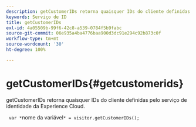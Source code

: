 ```yaml
---
description: getCustomerIDs retorna quaisquer IDs do cliente definidas pelo serviço de identidade da Experience Cloud.
keywords: Serviço de ID
title: getCustomerIDs
exl-id: 4a05509b-99f6-42c8-a539-0784f5b9fabc
source-git-commit: 06e935a4ba4776baa900d3dc91e294c92b873c0f
workflow-type: tm+mt
source-wordcount: '30'
ht-degree: 100%

---
```


# getCustomerIDs{#getcustomerids}

getCustomerIDs retorna quaisquer IDs do cliente definidas pelo serviço de identidade da Experience Cloud.

<!--
Is there anything else we can say about this??
-->

` var *`nome da variável`* = visitor.getCustomerIDs();`
